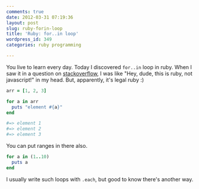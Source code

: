 ```yaml
---
comments: true
date: 2012-03-31 07:19:36
layout: post
slug: ruby-forin-loop
title: 'Ruby: for..in loop'
wordpress_id: 349
categories: ruby programming

---
```


You live to learn every day. Today I discovered `for..in` loop in ruby. When I saw it in a question on [stackoverflow](http://stackoverflow.com), I was like "Hey, dude, this is ruby, not javascript!" in my head. But, apparently, it's legal ruby :)

``` ruby
arr = [1, 2, 3]

for a in arr
  puts "element #{a}"
end

#=> element 1
#=> element 2
#=> element 3  
```

You can put ranges in there also.


``` ruby
for a in (1..10)
  puts a
end
```

I usually write such loops with `.each`, but good to know there's another way.
